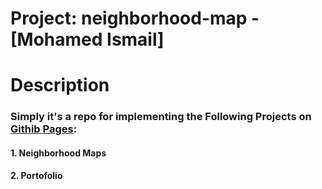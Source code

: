 # Project: neighborhood-map - [Mohamed Ismail]

# Description
   
  ###   Simply it's a repo for implementing the Following Projects on [Githib Pages](https://pages.github.com/):
  
   #### 1. Neighborhood Maps
   #### 2. Portofolio

